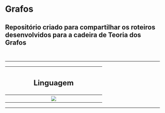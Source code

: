 # Grafos

<p> <h2> Repositório criado para compartilhar os roteiros desenvolvidos para a cadeira de Teoria dos Grafos </h2> </p> <br>
<hr>
<table align="center">
  <tr>
    <th width=50> <h2> Linguagem </h2> </th>
  </tr>
  <tr>
    <th width=300>
       <img src="https://cdn.jsdelivr.net/gh/devicons/devicon/icons/python/python-original-wordmark.svg" />
    </th>
  </tr>

</table>

<hr>
